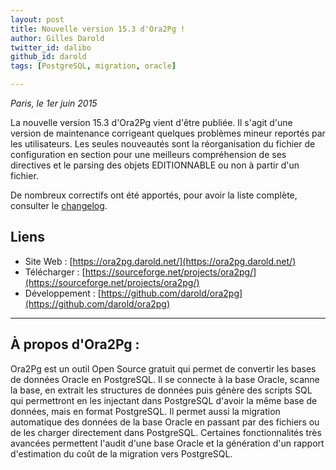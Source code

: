 ```yaml
---
layout: post
title: Nouvelle version 15.3 d'Ora2Pg !
author: Gilles Darold
twitter_id: dalibo
github_id: darold
tags: [PostgreSQL, migration, oracle]

---
```

*Paris, le 1er juin 2015*

La nouvelle version 15.3 d'Ora2Pg vient d'être publiée. Il s'agit d'une version de maintenance corrigeant quelques problèmes mineur reportés par les utilisateurs. Les seules nouveautés sont la réorganisation du fichier de configuration en section pour une meilleurs compréhension de ses directives et le parsing des objets EDITIONNABLE ou non à partir d'un fichier.

<!--MORE-->

De nombreux correctifs ont été apportés, pour avoir la liste complète, consulter le [changelog](https://github.com/darold/ora2pg/changelog).

## Liens

  * Site Web : [https://ora2pg.darold.net/](https://ora2pg.darold.net/)
  * Télécharger : [https://sourceforge.net/projects/ora2pg/](https://sourceforge.net/projects/ora2pg/)
  * Développement : [https://github.com/darold/ora2pg](https://github.com/darold/ora2pg)

----

## À propos d'Ora2Pg :

Ora2Pg est un outil Open Source gratuit qui permet de convertir les bases de données Oracle en PostgreSQL.
Il se connecte à la base Oracle, scanne la base, en extrait les structures de données puis génère des scripts
SQL qui permettront en les injectant dans PostgreSQL d'avoir la même base de données, mais en format PostgreSQL.
Il permet aussi la migration automatique des données de la base Oracle en passant par des fichiers ou de les
charger directement dans PostgreSQL. Certaines fonctionnalités très avancées permettent l'audit d'une base
Oracle et la génération d'un rapport d'estimation du coût de la migration vers PostgreSQL.

